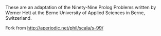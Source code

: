 These are an adaptation of the Ninety-Nine Prolog Problems written by Werner Hett at the Berne University of Applied Sciences in Berne, Switzerland.

Fork from http://aperiodic.net/phil/scala/s-99/
